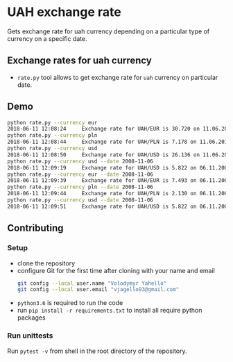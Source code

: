 # UAH exchange rate
Gets exchange rate for uah currency depending on a particular type of currency on a specific date.

## Exchange rates for uah currency
- `rate.py` tool allows to get exchange rate for `uah` currency on particular date.

## Demo
```bash
python rate.py --currency eur
2018-06-11 12:08:24     Exchange rate for UAH/EUR is 30.720 on 11.06.2018
python rate.py --currency pln
2018-06-11 12:08:44     Exchange rate for UAH/PLN is 7.178 on 11.06.2018
python rate.py --currency usd
2018-06-11 12:08:50     Exchange rate for UAH/USD is 26.136 on 11.06.2018
python rate.py --currency usd --date 2008-11-06
2018-06-11 12:09:19     Exchange rate for UAH/USD is 5.822 on 06.11.2008
python rate.py --currency eur --date 2008-11-06
2018-06-11 12:09:39     Exchange rate for UAH/EUR is 7.493 on 06.11.2008
python rate.py --currency pln --date 2008-11-06
2018-06-11 12:09:44     Exchange rate for UAH/PLN is 2.130 on 06.11.2008
python rate.py --currency usd --date 2008-11-06
2018-06-11 12:09:51     Exchange rate for UAH/USD is 5.822 on 06.11.2008
```

## Contributing

### Setup
- clone the repository
- configure Git for the first time after cloning with your name and email
  ```bash
  git config --local user.name "Volodymyr Yahello"
  git config --local user.email "vjagello93@gmail.com"
  ```
- `python3.6` is required to run the code
- run `pip install -r requirements.txt` to install all require python packages

### Run unittests
Run `pytest -v` from shell in the root directory of the repository.
